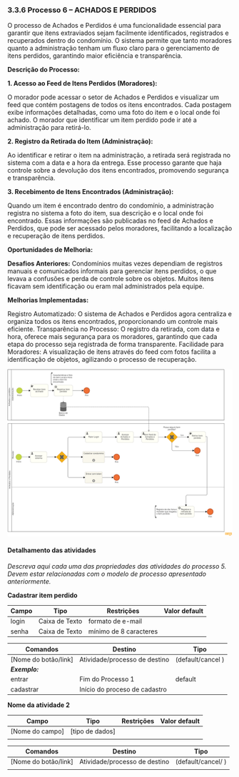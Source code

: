### 3.3.6 Processo 6 – ACHADOS E PERDIDOS

O processo de Achados e Perdidos é uma funcionalidade essencial para garantir que itens extraviados sejam facilmente identificados, registrados e recuperados dentro do condomínio. O sistema permite que tanto moradores quanto a administração tenham um fluxo claro para o gerenciamento de itens perdidos, garantindo maior eficiência e transparência.

**Descrição do Processo:**

**1. Acesso ao Feed de Itens Perdidos (Moradores):**
   
O morador pode acessar o setor de Achados e Perdidos e visualizar um feed que contém postagens de todos os itens encontrados. Cada postagem exibe informações detalhadas, como uma foto do item e o local onde foi achado. O morador que identificar um item perdido pode ir até a administração para retirá-lo.

**2. Registro da Retirada do Item (Administração):**
   
Ao identificar e retirar o item na administração, a retirada será registrada no sistema com a data e a hora da entrega. Esse processo garante que haja controle sobre a devolução dos itens encontrados, promovendo segurança e transparência.

**3. Recebimento de Itens Encontrados (Administração):**
   
Quando um item é encontrado dentro do condomínio, a administração registra no sistema a foto do item, sua descrição e o local onde foi encontrado. Essas informações são publicadas no feed de Achados e Perdidos, que pode ser acessado pelos moradores, facilitando a localização e recuperação de itens perdidos.

**Oportunidades de Melhoria:**

**Desafios Anteriores:**
Condomínios muitas vezes dependiam de registros manuais e comunicados informais para gerenciar itens perdidos, o que levava a confusões e perda de controle sobre os objetos. Muitos itens ficavam sem identificação ou eram mal administrados pela equipe.

**Melhorias Implementadas:**

Registro Automatizado: O sistema de Achados e Perdidos agora centraliza e organiza todos os itens encontrados, proporcionando um controle mais eficiente.
Transparência no Processo: O registro da retirada, com data e hora, oferece mais segurança para os moradores, garantindo que cada etapa do processo seja registrada de forma transparente.
Facilidade para Moradores: A visualização de itens através do feed com fotos facilita a identificação de objetos, agilizando o processo de recuperação.

![Exemplo de um Modelo BPMN do PROCESSO 1](images/processo-6-achados-e-perdidos.png "Modelo BPMN do Processo 1.")

#### Detalhamento das atividades

_Descreva aqui cada uma das propriedades das atividades do processo 5. 
Devem estar relacionadas com o modelo de processo apresentado anteriormente._


**Cadastrar item perdido**

| **Campo**       | **Tipo**         | **Restrições** | **Valor default** |
| ---             | ---              | ---            | ---               |
| login           | Caixa de Texto   | formato de e-mail |                |
| senha           | Caixa de Texto   | mínimo de 8 caracteres |           |

| **Comandos**         |  **Destino**                   | **Tipo** |
| ---                  | ---                            | ---               |
| [Nome do botão/link] | Atividade/processo de destino  | (default/cancel  ) |
| ***Exemplo:***       |                                |                   |
| entrar               | Fim do Processo 1              | default           |
| cadastrar            | Início do proceso de cadastro  |                   |


**Nome da atividade 2**

| **Campo**       | **Tipo**         | **Restrições** | **Valor default** |
| ---             | ---              | ---            | ---               |
| [Nome do campo] | [tipo de dados]  |                |                   |
|                 |                  |                |                   |

| **Comandos**         |  **Destino**                   | **Tipo**          |
| ---                  | ---                            | ---               |
| [Nome do botão/link] | Atividade/processo de destino  | (default/cancel/  ) |
|                      |                                |                   |
